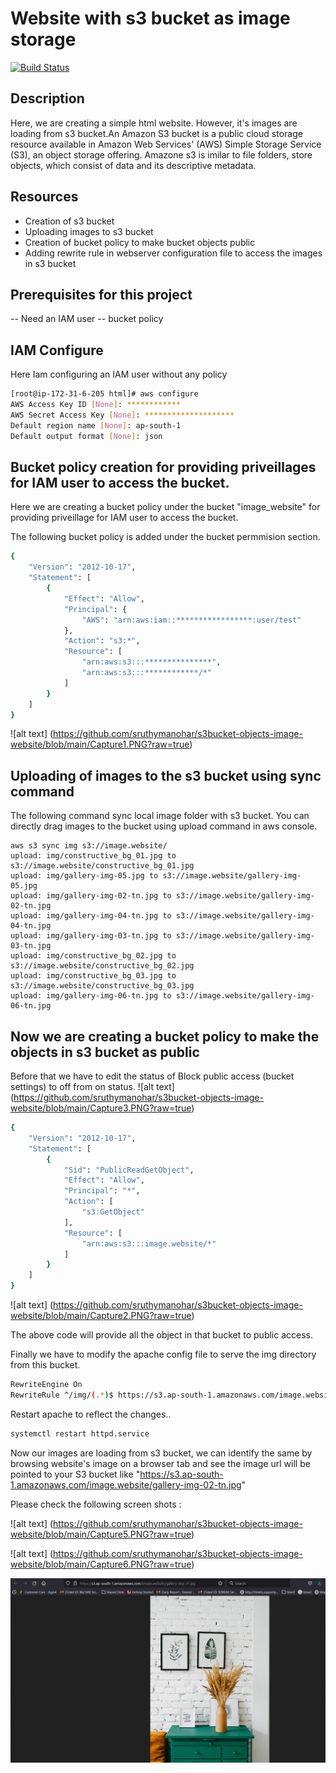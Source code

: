  # Website with s3 bucket as image storage
[![Build Status](https://travis-ci.org/joemccann/dillinger.svg?branch=master)](https://travis-ci.org/joemccann/dillinger)

## Description
Here, we are creating a simple html website. However, it's images are loading from s3 bucket.An Amazon S3 bucket is a public cloud storage resource available in Amazon Web Services' (AWS) Simple Storage Service (S3), an object storage offering. Amazone s3 is imilar to file folders, store objects, which consist of data and its descriptive metadata.

## Resources
- Creation of s3 bucket
- Uploading images to s3 bucket
- Creation of bucket policy to make bucket objects public
- Adding rewrite rule in webserver configuration file to  access the images in s3 bucket


## Prerequisites for this project
-- Need an IAM user
-- bucket policy 

## IAM   Configure
Here Iam configuring an IAM user without any policy
```sh 
[root@ip-172-31-6-205 html]# aws configure
AWS Access Key ID [None]: ************
AWS Secret Access Key [None]: ********************
Default region name [None]: ap-south-1
Default output format [None]: json
```
## Bucket policy creation for providing priveillages for IAM user to access the bucket.

Here we are creating a bucket policy under the bucket "image_website" for providing priveillage for IAM user to access the bucket.

The following bucket policy is added under the bucket permmision section.
```sh 
{
    "Version": "2012-10-17",
    "Statement": [
        {
            "Effect": "Allow",
            "Principal": {
                "AWS": "arn:aws:iam::*****************:user/test"
            },
            "Action": "s3:*",
            "Resource": [
                "arn:aws:s3:::***************",
                "arn:aws:s3:::************/*"
            ]
        }
    ]
}
```
![alt text] (https://github.com/sruthymanohar/s3bucket-objects-image-website/blob/main/Capture1.PNG?raw=true)

## Uploading of images to the s3 bucket using sync  command

The following command sync  local image folder with s3 bucket. You can directly drag images to the bucket using upload command in aws console.
```
aws s3 sync img s3://image.website/
upload: img/constructive_bg_01.jpg to s3://image.website/constructive_bg_01.jpg
upload: img/gallery-img-05.jpg to s3://image.website/gallery-img-05.jpg
upload: img/gallery-img-02-tn.jpg to s3://image.website/gallery-img-02-tn.jpg
upload: img/gallery-img-04-tn.jpg to s3://image.website/gallery-img-04-tn.jpg
upload: img/gallery-img-03-tn.jpg to s3://image.website/gallery-img-03-tn.jpg
upload: img/constructive_bg_02.jpg to s3://image.website/constructive_bg_02.jpg
upload: img/constructive_bg_03.jpg to s3://image.website/constructive_bg_03.jpg
upload: img/gallery-img-06-tn.jpg to s3://image.website/gallery-img-06-tn.jpg
```

## Now we are creating a bucket policy to make the objects in s3 bucket as public

Before that we have to edit the status of Block public access (bucket settings)  to off from on status.
![alt text] (https://github.com/sruthymanohar/s3bucket-objects-image-website/blob/main/Capture3.PNG?raw=true)

```sh
{
    "Version": "2012-10-17",
    "Statement": [
        {
            "Sid": "PublicReadGetObject",
            "Effect": "Allow",
            "Principal": "*",
            "Action": [
                "s3:GetObject"
            ],
            "Resource": [
                "arn:aws:s3:::image.website/*"
            ]
        }
    ]
}
```
![alt text] (https://github.com/sruthymanohar/s3bucket-objects-image-website/blob/main/Capture2.PNG?raw=true)

The above code will  provide all the  object in that bucket to public access.

Finally we have to modify the apache config file to serve the img directory from this bucket.

```sh 
RewriteEngine On
RewriteRule ^/img/(.*)$ https://s3.ap-south-1.amazonaws.com/image.website$1 [L]
```

Restart apache to reflect the changes..

```sh 
systemctl restart httpd.service
```

Now our images are loading from s3 bucket, we can identify the same by  browsing website's image on a browser tab and see the image url will be pointed to your S3 bucket like "https://s3.ap-south-1.amazonaws.com/image.website/gallery-img-02-tn.jpg"

Please check the following screen shots :

![alt text] (https://github.com/sruthymanohar/s3bucket-objects-image-website/blob/main/Capture5.PNG?raw=true)

![alt text] (https://github.com/sruthymanohar/s3bucket-objects-image-website/blob/main/Capture6.PNG?raw=true)


![alt text](https://github.com/sruthymanohar/s3bucket-objects-image-website/blob/main/Capture6.PNG)



